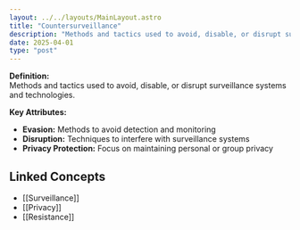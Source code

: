 ```yaml
---
layout: ../../layouts/MainLayout.astro
title: "Countersurveillance"
description: "Methods and tactics used to avoid, disable, or disrupt surveillance systems and technologies."
date: 2025-04-01
type: "post"
---
```


**Definition:**  
Methods and tactics used to avoid, disable, or disrupt surveillance systems and technologies.

**Key Attributes:**  
- **Evasion:** Methods to avoid detection and monitoring  
- **Disruption:** Techniques to interfere with surveillance systems  
- **Privacy Protection:** Focus on maintaining personal or group privacy

## Linked Concepts
- [[Surveillance]]
- [[Privacy]]
- [[Resistance]]
